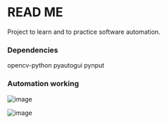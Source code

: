 
# READ ME
Project to learn and to practice software automation.  

### Dependencies
opencv-python
pyautogui
pynput


### Automation working
![image](https://user-images.githubusercontent.com/57073046/134818709-924c6c56-d0bc-46ef-a816-0733825e4474.png)

![image](https://user-images.githubusercontent.com/57073046/134818721-e3714dba-f0c9-4288-a09c-83c974d79b1f.png)


